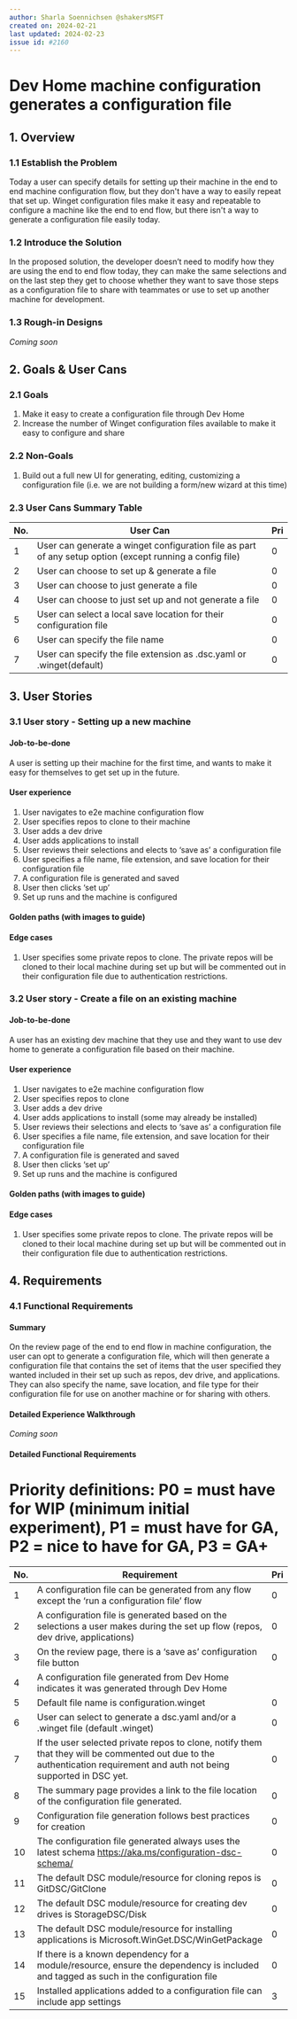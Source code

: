 ```yaml
---
author: Sharla Soennichsen @shakersMSFT
created on: 2024-02-21
last updated: 2024-02-23
issue id: #2160
---
```


# Dev Home machine configuration generates a configuration file

## 1. Overview

### 1.1 Establish the Problem

Today a user can specify details for setting up their machine in the end to end machine configuration flow, but they don't have a way to easily repeat that set up. Winget configuration files make it easy and repeatable to configure a machine like the end to end flow, but there isn't a way to generate a configuration file easily today.

### 1.2 Introduce the Solution

In the proposed solution, the developer doesn’t need to modify how they are using the end to end flow today, they can make the same selections and on the last step they get to choose whether they want to save those steps as a configuration file to share with teammates or use to set up another machine for development.

### 1.3 Rough-in Designs

*Coming soon*

## 2. Goals & User Cans

### 2.1 Goals

1. Make it easy to create a configuration file through Dev Home 
2. Increase the number of Winget configuration files available to make it easy to configure and share


### 2.2 Non-Goals

1. Build out a full new UI for generating, editing, customizing a configuration file (i.e. we are not building a form/new wizard at this time) 

### 2.3 User Cans Summary Table

| No. | User Can | Pri |
| --- | -------- | --- |
| 1 | User can generate a winget configuration file as part of any setup option (except running a config file) | 0 |
| 2 | User can choose to set up & generate a file  | 0 |
| 3 | User can choose to just generate a file | 0 |
| 4 | User can choose to just set up and not generate a file  | 0 |
| 5 | User can select a local save location for their configuration file  | 0 |
| 6 | User can specify the file name  | 0 |
| 7 | User can specify the file extension as .dsc.yaml or .winget(default)  | 0 |

## 3. User Stories

### 3.1 User story - Setting up a new machine

#### Job-to-be-done

A user is setting up their machine for the first time, and wants to make it easy for themselves to get set up in the future.  

#### User experience

1. User navigates to e2e machine configuration flow 
2. User specifies repos to clone to their machine 
3. User adds a dev drive 
4. User adds applications to install 
5. User reviews their selections and elects to ‘save as’ a configuration file 
6. User specifies a file name, file extension, and save location for their configuration file 
7. A configuration file is generated and saved 
8. User then clicks ‘set up’ 
9. Set up runs and the machine is configured

#### Golden paths (with images to guide)

#### Edge cases
1. User specifies some private repos to clone. The private repos will be cloned to their local machine during set up but will be commented out in their configuration file due to authentication restrictions. 

### 3.2 User story - Create a file on an existing machine

#### Job-to-be-done

A user has an existing dev machine that they use and they want to use dev home to generate a configuration file based on their machine.  

#### User experience

1. User navigates to e2e machine configuration flow 
2. User specifies repos to clone
3. User adds a dev drive 
4. User adds applications to install (some may already be installed)
5. User reviews their selections and elects to ‘save as’ a configuration file 
6. User specifies a file name, file extension, and save location for their configuration file 
7. A configuration file is generated and saved 
8. User then clicks ‘set up’ 
9. Set up runs and the machine is configured

#### Golden paths (with images to guide)

#### Edge cases
1. User specifies some private repos to clone. The private repos will be cloned to their local machine during set up but will be commented out in their configuration file due to authentication restrictions.

## 4. Requirements

### 4.1 Functional Requirements

#### Summary

On the review page of the end to end flow in machine configuration, the user can opt to generate a configuration file, which will then generate a configuration file that contains the set of items that the user specified they wanted included in their set up such as repos, dev drive, and applications. They can also specify the name, save location, and file type for their configuration file for use on another machine or for sharing with others. 

#### Detailed Experience Walkthrough

*Coming soon*

#### Detailed Functional Requirements

# Priority definitions: P0 = must have for WIP (minimum initial experiment), P1 = must have for GA, P2 = nice to have for GA, P3 = GA+

| No. | Requirement | Pri |
| --- | ----------- | --- |
| 1   |A configuration file can be generated from any flow except the ‘run a configuration file’ flow          |  0   |
| 2   |A configuration file is generated based on the selections a user makes during the set up flow (repos, dev drive, applications)          |   0  |
| 3   |On the review page, there is a ‘save as’ configuration file button           |    0 |
| 4   |A configuration file generated from Dev Home indicates it was generated through Dev Home         |     |
| 5   |Default file name is configuration.winget          |   0  |
| 6   |User can select to generate a dsc.yaml and/or a .winget file (default .winget)        |   0  |
| 7   |If the user selected private repos to clone, notify them that they will be commented out due to the authentication requirement and auth not being supported in DSC yet.          |   0  |
| 8   |The summary page provides a link to the file location of the configuration file generated.          |   0  |
| 9   |Configuration file generation follows best practices for creation |   0  |
| 10   |The configuration file generated always uses the latest schema https://aka.ms/configuration-dsc-schema/          |   0  |
| 11   |The default DSC module/resource for cloning repos is GitDSC/GitClone       |  0   |
| 12   |The default DSC module/resource for creating dev drives is StorageDSC/Disk         |  0   |
| 13   |The default DSC module/resource for installing applications is Microsoft.WinGet.DSC/WinGetPackage      |   0  |
| 14   |If there is a known dependency for a module/resource, ensure the dependency is included and tagged as such in the configuration file  |   0  |
| 15   |Installed applications added to a configuration file can include app settings |  3  |
